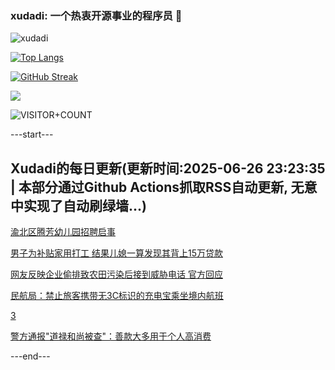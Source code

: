### xudadi: 一个热衷开源事业的程序员 👋

![xudadi](https://github-readme-stats-git-masterorgs-github-readme-stats-team.vercel.app/api?username=xudadi)

[![Top Langs](https://github-readme-stats.vercel.app/api/top-langs/?username=xudadi)](https://github.com/anuraghazra/github-readme-stats)

[![GitHub Streak](https://streak-stats.demolab.com?user=xudadi&locale=zh_Hans)](https://git.io/streak-stats)

![](https://raw.githubusercontent.com/xudadi/xudadi/main/assets/github-contribution-grid-snake.svg)

![VISITOR+COUNT](https://komarev.com/ghpvc/?username=xudadi&label=VISITOR+COUNT)


---start---

## Xudadi的每日更新(更新时间:2025-06-26 23:23:35 | 本部分通过Github Actions抓取RSS自动更新, 无意中实现了自动刷绿墙...)

[渝北区腾芳幼儿园招聘启事](https://www.gongkaoleida.com/article/2476117)

[男子为补贴家用打工 结果儿媳一算发现其背上15万贷款](https://m.163.com/news/article/K2VCQCRO0534P59R.html)

[网友反映企业偷排致农田污染后接到威胁电话 官方回应](https://m.163.com/news/article/K2VPLLHA0534P59R.html)

[民航局：禁止旅客携带无3C标识的充电宝乘坐境内航班](https://m.163.com/news/article/K2VU6II50534A4SC.html)

[3](https://m.163.com/touch/news/sub/domestic)

[警方通报"道禄和尚被查"：善款大多用于个人高消费](https://m.163.com/news/article/K2VS9A4D0534A4SC.html)

---end---
